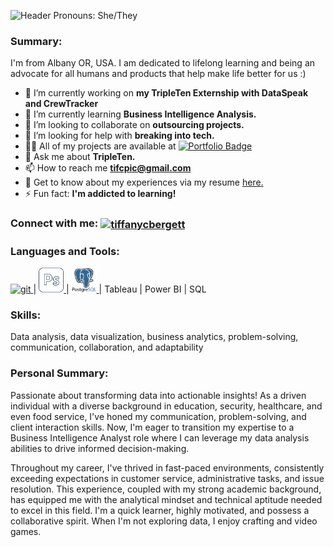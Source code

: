 ![Header](,/[https://github.com/Tiffany-Bergett/tiffany-bergett/blob/main/Images/github-header-image.png])
Pronouns: She/They
<h3 align="left">Summary:</h3>
I'm from Albany OR, USA. I am dedicated to lifelong learning and being an advocate for all humans and products that help make life better for us :)

- 🔭 I’m currently working on **my TripleTen Externship with DataSpeak and CrewTracker**
- 🌱 I’m currently learning **Business Intelligence Analysis.**
- 👯 I’m looking to collaborate on **outsourcing projects.**
- 🤝 I’m looking for help with **breaking into tech.**
- 👨‍💻 All of my projects are available at [![Portfolio Badge](https://img.shields.io/badge/portfolio-web-blue?style=flat&link=https://github.com/Tiffany-Bergett/Data_projects_TripleTen/)](https://github.com/Tiffany-Bergett/Data_projects_TripleTen/) 
- 💬 Ask me about **TripleTen.**
- 📫 How to reach me **tifcpic@gmail.com**
- 📄 Get to know about my experiences via my resume <a href='https://docs.google.com/document/d/14roiaExn3BnWvwgDC67wgTCAyJsd6_l0oQvsh9w52dE/edit?usp=sharing ' target=_blank><u>here</u>.</a>
- ⚡ Fun fact: **I'm addicted to learning!**

<h3 align="left">Connect with me:
<a href="https://linkedin.com/in/tiffanycbergett" target="blank"><img align="center" src="https://raw.githubusercontent.com/rahuldkjain/github-profile-readme-generator/master/src/images/icons/Social/linked-in-alt.svg" alt="tiffanycbergett" height="30" width="40" /></a>
</h3>

<h3 align="left">Languages and Tools:</h3>
<p align="left"> <a href="https://git-scm.com/" target="_blank" rel="noreferrer"> <img src="https://www.vectorlogo.zone/logos/git-scm/git-scm-icon.svg" alt="git" width="40" height="40"/> </a> | <a href="https://www.photoshop.com/en" target="_blank" rel="noreferrer"> <img src="https://raw.githubusercontent.com/devicons/devicon/master/icons/photoshop/photoshop-line.svg" alt="photoshop" width="40" height="40"/> </a> 
 | <a href="https://www.postgresql.org" target="_blank" rel="noreferrer"> <img src="https://raw.githubusercontent.com/devicons/devicon/master/icons/postgresql/postgresql-original-wordmark.svg" alt="postgresql" width="40" height="40"/> </a> | Tableau | Power BI | SQL</p>

<h3 align="left"> Skills: </h3>
<p align='left'> Data analysis, data visualization, business analytics, problem-solving, communication, collaboration, and adaptability </p>

<h3 align="left"> Personal Summary: </h3>
<p align="left"> Passionate about transforming data into actionable insights! As a driven individual with a diverse background in education, security, healthcare, and even food service, I've honed my communication, problem-solving, and client interaction skills. Now, I'm eager to transition my expertise to a Business Intelligence Analyst role where I can leverage my data analysis abilities to drive informed decision-making.

Throughout my career, I've thrived in fast-paced environments, consistently exceeding expectations in customer service, administrative tasks, and issue resolution. This experience, coupled with my strong academic background, has equipped me with the analytical mindset and technical aptitude needed to excel in this field. I'm a quick learner, highly motivated, and possess a collaborative spirit. When I'm not exploring data, I enjoy crafting and video games.</p>
